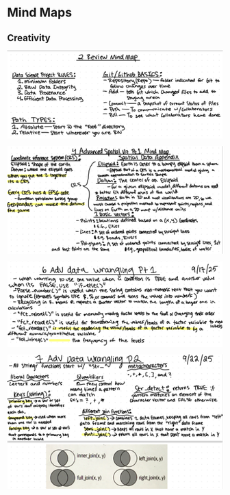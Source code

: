 # Mind Maps

## Creativity

![0905-mind_map_.jpeg](0905-Mind-Map.jpeg)

![0912-mind_map_.jpeg](0912-Mind-Map.jpg)

![0917-mind_map_.jpeg](0917-Mind-Map.jpeg)

![0922-mind_map_.jpeg](0922-Mind-Map.jpeg)

